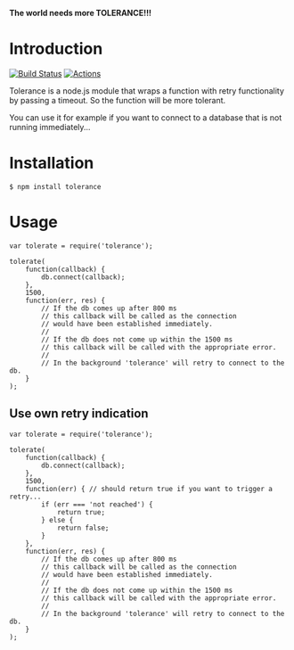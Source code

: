**The world needs more TOLERANCE!!!**

# Introduction

[![Build Status](https://secure.travis-ci.org/adrai/tolerance.png)](http://travis-ci.org/adrai/tolerance)
[![Actions](https://github.com/adrai/tolerance/workflows/node/badge.svg)](https://github.com/adrai/tolerance/actions?query=workflow%3Anode)

Tolerance is a node.js module that wraps a function with retry functionality by passing a timeout. So the function will be more tolerant.

You can use it for example if you want to connect to a database that is not running immediately...

# Installation

    $ npm install tolerance

# Usage

	var tolerate = require('tolerance');

	tolerate(
		function(callback) {
			db.connect(callback);
		},
		1500,
		function(err, res) {
			// If the db comes up after 800 ms
			// this callback will be called as the connection
			// would have been established immediately.
			//
			// If the db does not come up within the 1500 ms
			// this callback will be called with the appropriate error.
			//
			// In the background 'tolerance' will retry to connect to the db.
		}
	);


## Use own retry indication

	var tolerate = require('tolerance');

	tolerate(
		function(callback) {
			db.connect(callback);
		},
		1500,
		function(err) { // should return true if you want to trigger a retry...
			if (err === 'not reached') {
				return true;
			} else {
				return false;
			}
		},
		function(err, res) {
			// If the db comes up after 800 ms
			// this callback will be called as the connection
			// would have been established immediately.
			//
			// If the db does not come up within the 1500 ms
			// this callback will be called with the appropriate error.
			//
			// In the background 'tolerance' will retry to connect to the db.
		}
	);
